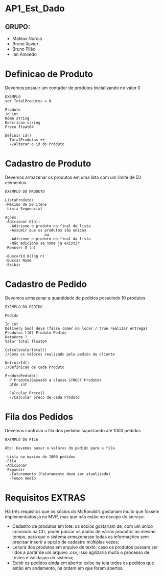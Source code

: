 # AP1_Est_Dado
## GRUPO:
* Mateus Norcia
* Bruno Xavier
* Bruno Pilão
* Ian Amoedo
 
# Definicao de Produto
  Devemos possuir um contador de produtos inicializando no valor 0

    EXEMPLO 
    var TotalProdutos = 0

    Produto
    id int
    Nome string
    Descricao string
    Preco float64

    Definir id()
      TotalProdutos ++
      //Alterar o id do Produto


# Cadastro de Produto

  Devemos armazenar os produtos em uma lista com um limite de 50 elementos

    EXEMPLO DO PRODUTO
    
    ListaProdutos
    -Maximo de 50 itens
    -Lista Sequencial

    Ações
    -Adicionar O(n):
      -Adicione o produto no final da lista
      -Assumir que os produtos são unicos
                      ou
      -Adicione o produto no final da lista
      -Não adiciono se nome ja existir
    -Remover O (n)

    -BuscarId O(log n)
    -Buscar Nome
    -Exibir

  # Cadastro de Pedido

  Devemos armazenar a quantidade de pedidos possuindo 10 produtos

    EXEMPLO DO PEDIDO

    Pedido

    Id int 
    Delivery bool deve (false comer no locar / true realizar entrega) 
    Produtos [10] Produto Pedido
    DataHora ?
    Valor total float64

    CalculoValorTotal()
    //Soma os valores realizado pelo pedido do cliente

    DefinirId()
    //Definicao de cada Produto

    ProdutoPedido()
      P Produto(Baseado a classe STRUCT Produto)
      qtde int

      Calcular Preco()
      //Calcular preco de cada Produto


  # Fila dos Pedidos

  Devemos controlar a fila dos pedidos suportando ate 1000 pedidos

    EXEMPLO DA FILA

    Obs: Devemos puxar o valores do pedido para a fila
    
    -Lista no maximo de 1000 pedidos
    -Fila
    -Adicionar 
    -Expandir
      -Faturamento (Faturamento deve ser atualizado)
      -Tempo medio

      
      

  
  # Requisitos EXTRAS 

   Há três requisitos que os sócios do McRonald’s gostariam muito que fossem implementados já no MVP, mas que não estão no escopo do serviço:

-  Cadastro de produtos em lote: os sócios gostariam de, com um único comando na CLI, poder passar os dados de vários produtos ao mesmo tempo, para que o sistema armazenasse todas as informações sem precisar inserir a opção de cadastro múltiplas vezes;
-  Leitura dos produtos em arquivo de texto: caso os produtos possam ser lidos a partir de um arquivo .csv, isso agilizaria muito o processo de testes e validação do sistema;
-  Exibir os pedidos ainda em aberto: exibe na tela todos os pedidos que estão em andamento, na ordem em que foram abertos.
    


